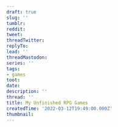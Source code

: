 ```yaml
---
draft: true
slug: ''
tumblr:
reddit:
tweet:
threadTwitter:
replyTo:
lead: ''
threadMastodon:
series: ''
tags:
- games
toot:
date:
description: ''
thread: ''
title: My Unfinished RPG Games
createdTime: '2022-03-12T19:49:00.000Z'
thumbnail:
---
```

